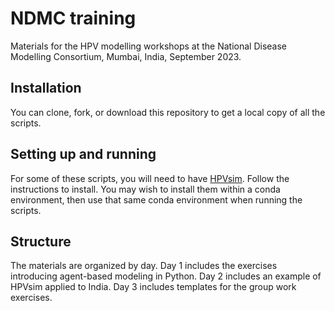 # NDMC training

Materials for the HPV modelling workshops at the National Disease Modelling Consortium, Mumbai, India, September 2023.


## Installation

You can clone, fork, or download this repository to get a local copy of all the scripts.


## Setting up and running

For some of these scripts, you will need to have [HPVsim](http://hpvsim.org). Follow the instructions to install. You may wish to install them within a conda environment, then use that same conda environment when running the scripts.


## Structure

The materials are organized by day. Day 1 includes the exercises introducing agent-based modeling in Python. Day 2 includes an example of HPVsim applied to India. Day 3 includes templates for the group work exercises.